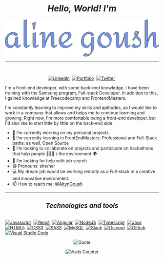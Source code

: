 # <div align="center">*Hello, World! I'm*</div>  

<body>
 <div align="center">
<img src="title.svg" alt="css-in-readme">
</div>
 
---
 
<br>
<p align="center">
<a href="https://www.linkedin.com/in/ali-goush/"><img src="https://img.shields.io/badge/LinkedIn-0e76a8?style=flat&logo=linkedin&logoColor=white" alt="LinkedIn" /></a>&nbsp;
<a href="https://aligoush.github.io/"><img src="https://img.shields.io/badge/PORTFOLIO-hotpink?style=flat&logoColor=white" alt="Portfolio" /></a>&nbsp;
<a href="https://twitter.com/AltynGoush"><img src="https://img.shields.io/badge/Twitter-1DA1F2?style=flat&logo=twitter&logoColor=white" alt="Twitter" /></a>&nbsp;
</p>



<p> I'm a front-end developer, with some back-end knowledge.
I have been training with the Samsung program, Full-stack Developer. In addition to this, I gained knowledge at Freecodecamp and FrontendMasters.

I'm constantly learning to improve my skills and aptitudes, so I would like to work in a company that allows and helps me to continue learning and growing. Right now, I'm more comfortable being a front-end developer, but I'd also like to start little by little on the back-end side.



- 🔭 I’m currently working on my personal projects
- 🌱 I’m currently learning in FrontEndMasters: Professional and Full-Stack paths; as well, Open Source
- 👯 I’m looking to collaborate on projects and participate on hackathons that help people :people_holding_hands: / the environment :earth_africa:
- 🤔 I’m looking for help with job search
- 😄 Pronouns: she/her
- :computer: My dream job would be working remotly as a Full-stack in a creative and innovative environment.
- 📫 How to reach me: [@AltynGoush](https://twitter.com/AltynGoush)


---



## <div align="center">*Technologies and tools*</div>
\
<a href="https://www.javascript.com/"><img src="https://img.shields.io/badge/JavaScript-F7DF1E?style=for-the-flat&logo=javascript&logoColor=black" alt="Javascript" /></a>&nbsp;
<a href="https://reactjs.org/"><img src="https://img.shields.io/badge/React-20232A?style=for-the-flat&logo=react&logoColor=61DAFB" alt="React" /></a>&nbsp;
<a href="https://angular.io/"><img src="https://img.shields.io/badge/Angular-DD0031?style=for-the-flat&logo=angular&logoColor=white" alt="Angular" /></a>&nbsp;
<a href="https://nodejs.org/en/"><img src="https://img.shields.io/badge/Node.js-43853D?style=for-the-flat&logo=node.js&logoColor=white" alt="NodeJS" /></a>&nbsp;
<a href="https://www.typescriptlang.org/"><img src="https://img.shields.io/badge/TypeScript-007ACC?style=for-the-flat&logo=typescript&logoColor=white" alt="Typescript" /></a>&nbsp;
<a href="https://www.java.com/en/"><img src="https://img.shields.io/badge/Java-ED8B00?style=for-the-flat&logo=java&logoColor=white" alt="Java" /></a>&nbsp;
<a href="https://dev.w3.org/html5/html-author/"><img src="https://img.shields.io/badge/HTML5-E34F26?style=for-the-flat&logo=html5&logoColor=white" alt="HTML5" /></a>&nbsp;
<a href="https://www.w3.org/TR/2001/WD-css3-roadmap-20010523/"><img src="https://img.shields.io/badge/CSS3-1572B6?style=for-the-flat&logo=css3&logoColor=white" alt="CSS3" /></a>&nbsp;
<a href="https://sass-lang.com/"><img src="https://img.shields.io/badge/Sass-CC6699?style=for-the-flat&logo=sass&logoColor=white" alt="SASS" /></a>&nbsp;
<a href="https://www.mysql.com/"><img src="https://img.shields.io/badge/MySQL-00000F?style=for-the-flat&logo=mysql&logoColor=white" alt="MySQL" /></a>&nbsp;
<a href="https://slack.com/"><img src="https://img.shields.io/badge/Slack-4A154B?style=for-the-flat&logo=slack&logoColor=white" alt="Slack" /></a>&nbsp;
<a href="https://discord.com/"><img src="https://img.shields.io/badge/Discord-7289DA?style=for-the-flat&logo=discord&logoColor=white" alt="Discord" /></a>&nbsp;
<a href="https://github.com/"><img src="https://img.shields.io/badge/GitHub-100000?style=for-the-flat&logo=github&logoColor=white" alt="Github" /></a>&nbsp;
<a href="https://code.visualstudio.com/"><img src="https://img.shields.io/badge/VScode-0078d7?style=for-the-flat&logo=visualstudiocode&logoColor=white" alt="Visual Studio Code" /></a>&nbsp;


<div align="center">
 
 ![Quote](https://github-readme-quotes.herokuapp.com/quote?quoteCategory=motivational&theme=dark&animation=grow_out_in)
 
</div>

<div align="center">
<img src="https://badges.pufler.dev/visits/aligoush/aligoush" 
alt="Visits Counter" />
</div>
</body>
